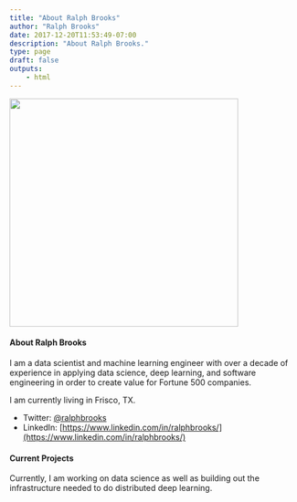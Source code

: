 ```yaml
---
title: "About Ralph Brooks"
author: "Ralph Brooks"
date: 2017-12-20T11:53:49-07:00
description: "About Ralph Brooks."
type: page
draft: false
outputs:
    - html
---
```


<img src="ralph_brooks_smile.jpg" height="400" width="400"></img>


#### About Ralph Brooks


I am a data scientist and machine learning engineer with over a decade of experience in applying data science, deep learning, and software engineering in order to create value for 
Fortune 500 companies. 

I am currently living in Frisco, TX.

-   Twitter: [@ralphbrooks](https://twitter.com/ralphbrooks)
-   LinkedIn: [https://www.linkedin.com/in/ralphbrooks/](https://www.linkedin.com/in/ralphbrooks/)

#### Current Projects

Currently, I am working on data science as well as building out the infrastructure needed to do distributed deep learning.

